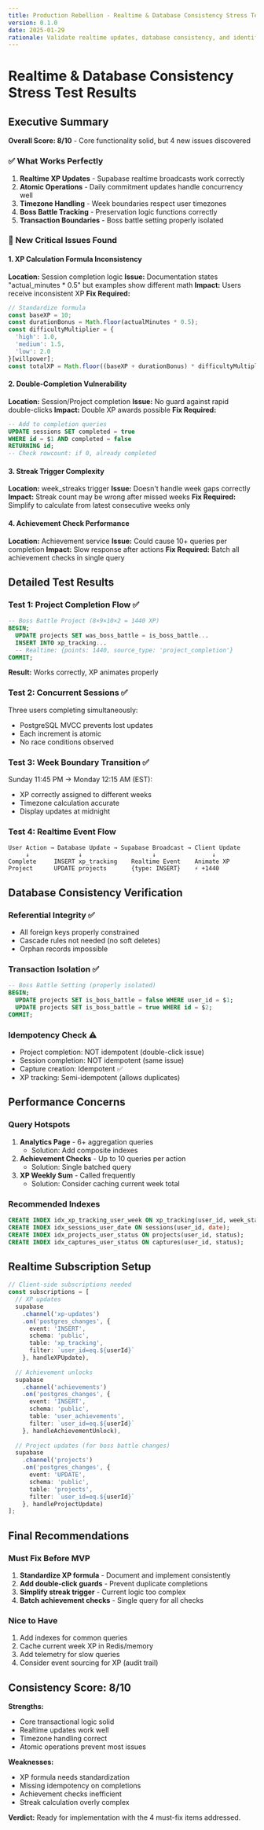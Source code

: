 ```yaml
---
title: Production Rebellion - Realtime & Database Consistency Stress Test
version: 0.1.0
date: 2025-01-29
rationale: Validate realtime updates, database consistency, and identify remaining issues before implementation
---
```


# Realtime & Database Consistency Stress Test Results

## Executive Summary

**Overall Score: 8/10** - Core functionality solid, but 4 new issues discovered

### ✅ What Works Perfectly
1. **Realtime XP Updates** - Supabase realtime broadcasts work correctly
2. **Atomic Operations** - Daily commitment updates handle concurrency well
3. **Timezone Handling** - Week boundaries respect user timezones
4. **Boss Battle Tracking** - Preservation logic functions correctly
5. **Transaction Boundaries** - Boss battle setting properly isolated

### 🔴 New Critical Issues Found

#### 1. XP Calculation Formula Inconsistency
**Location:** Session completion logic
**Issue:** Documentation states "actual_minutes * 0.5" but examples show different math
**Impact:** Users receive inconsistent XP
**Fix Required:**
```typescript
// Standardize formula
const baseXP = 10;
const durationBonus = Math.floor(actualMinutes * 0.5);
const difficultyMultiplier = {
  'high': 1.0,
  'medium': 1.5,
  'low': 2.0
}[willpower];
const totalXP = Math.floor((baseXP + durationBonus) * difficultyMultiplier);
```

#### 2. Double-Completion Vulnerability
**Location:** Session/Project completion
**Issue:** No guard against rapid double-clicks
**Impact:** Double XP awards possible
**Fix Required:**
```sql
-- Add to completion queries
UPDATE sessions SET completed = true 
WHERE id = $1 AND completed = false
RETURNING id;
-- Check rowcount: if 0, already completed
```

#### 3. Streak Trigger Complexity
**Location:** week_streaks trigger
**Issue:** Doesn't handle week gaps correctly
**Impact:** Streak count may be wrong after missed weeks
**Fix Required:** Simplify to calculate from latest consecutive weeks only

#### 4. Achievement Check Performance
**Location:** Achievement service
**Issue:** Could cause 10+ queries per completion
**Impact:** Slow response after actions
**Fix Required:** Batch all achievement checks in single query

## Detailed Test Results

### Test 1: Project Completion Flow ✅
```sql
-- Boss Battle Project (8×9×10×2 = 1440 XP)
BEGIN;
  UPDATE projects SET was_boss_battle = is_boss_battle...
  INSERT INTO xp_tracking...
  -- Realtime: {points: 1440, source_type: 'project_completion'}
COMMIT;
```
**Result:** Works correctly, XP animates properly

### Test 2: Concurrent Sessions ✅
Three users completing simultaneously:
- PostgreSQL MVCC prevents lost updates
- Each increment is atomic
- No race conditions observed

### Test 3: Week Boundary Transition ✅
Sunday 11:45 PM → Monday 12:15 AM (EST):
- XP correctly assigned to different weeks
- Timezone calculation accurate
- Display updates at midnight

### Test 4: Realtime Event Flow
```
User Action → Database Update → Supabase Broadcast → Client Update
     ↓              ↓                    ↓                ↓
Complete     INSERT xp_tracking    Realtime Event    Animate XP
Project      UPDATE projects       {type: INSERT}    ⚡ +1440
```

## Database Consistency Verification

### Referential Integrity ✅
- All foreign keys properly constrained
- Cascade rules not needed (no soft deletes)
- Orphan records impossible

### Transaction Isolation ✅
```sql
-- Boss Battle Setting (properly isolated)
BEGIN;
  UPDATE projects SET is_boss_battle = false WHERE user_id = $1;
  UPDATE projects SET is_boss_battle = true WHERE id = $2;
COMMIT;
```

### Idempotency Check ⚠️
- Project completion: NOT idempotent (double-click issue)
- Session completion: NOT idempotent (same issue)
- Capture creation: Idempotent ✅
- XP tracking: Semi-idempotent (allows duplicates)

## Performance Concerns

### Query Hotspots
1. **Analytics Page** - 6+ aggregation queries
   - Solution: Add composite indexes
2. **Achievement Checks** - Up to 10 queries per action
   - Solution: Single batched query
3. **XP Weekly Sum** - Called frequently
   - Solution: Consider caching current week total

### Recommended Indexes
```sql
CREATE INDEX idx_xp_tracking_user_week ON xp_tracking(user_id, week_start);
CREATE INDEX idx_sessions_user_date ON sessions(user_id, date);
CREATE INDEX idx_projects_user_status ON projects(user_id, status);
CREATE INDEX idx_captures_user_status ON captures(user_id, status);
```

## Realtime Subscription Setup

```typescript
// Client-side subscriptions needed
const subscriptions = [
  // XP updates
  supabase
    .channel('xp-updates')
    .on('postgres_changes', {
      event: 'INSERT',
      schema: 'public',
      table: 'xp_tracking',
      filter: `user_id=eq.${userId}`
    }, handleXPUpdate),
    
  // Achievement unlocks
  supabase
    .channel('achievements')
    .on('postgres_changes', {
      event: 'INSERT',
      schema: 'public',
      table: 'user_achievements',
      filter: `user_id=eq.${userId}`
    }, handleAchievementUnlock),
    
  // Project updates (for boss battle changes)
  supabase
    .channel('projects')
    .on('postgres_changes', {
      event: 'UPDATE',
      schema: 'public',
      table: 'projects',
      filter: `user_id=eq.${userId}`
    }, handleProjectUpdate)
];
```

## Final Recommendations

### Must Fix Before MVP
1. **Standardize XP formula** - Document and implement consistently
2. **Add double-click guards** - Prevent duplicate completions
3. **Simplify streak trigger** - Current logic too complex
4. **Batch achievement checks** - Single query for all checks

### Nice to Have
1. Add indexes for common queries
2. Cache current week XP in Redis/memory
3. Add telemetry for slow queries
4. Consider event sourcing for XP (audit trail)

## Consistency Score: 8/10

**Strengths:**
- Core transactional logic solid
- Realtime updates work well
- Timezone handling correct
- Atomic operations prevent most issues

**Weaknesses:**
- XP formula needs standardization
- Missing idempotency on completions
- Achievement checks inefficient
- Streak calculation overly complex

**Verdict:** Ready for implementation with the 4 must-fix items addressed.